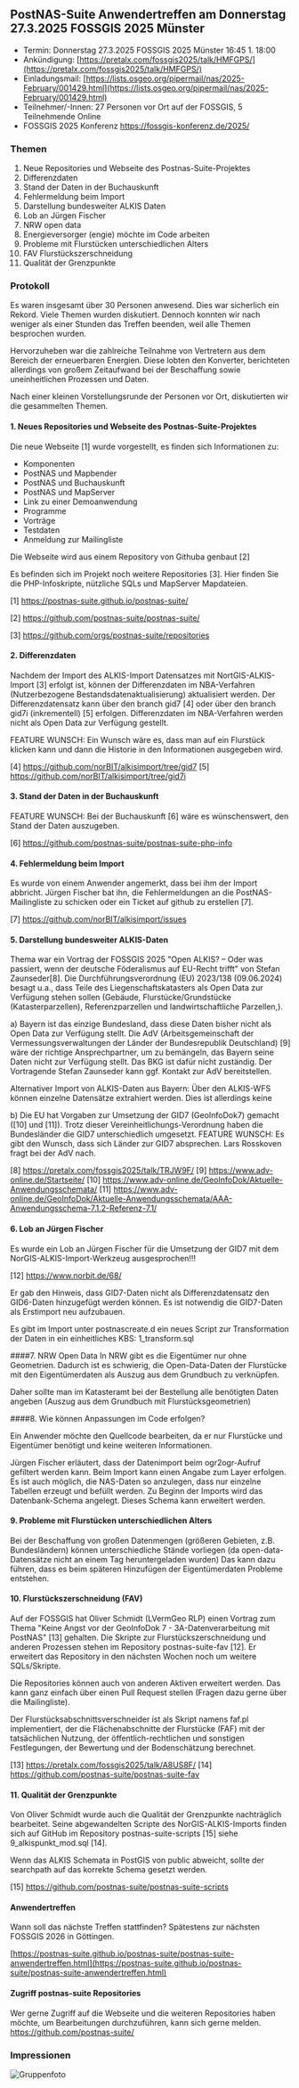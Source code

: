 ## PostNAS-Suite Anwendertreffen am Donnerstag 27.3.2025 FOSSGIS 2025 Münster

- Termin: Donnerstag 27.3.2025 FOSSGIS 2025 Münster  16:45 1. 18:00
- Ankündigung: [https://pretalx.com/fossgis2025/talk/HMFGPS/](https://pretalx.com/fossgis2025/talk/HMFGPS/)
- Einladungsmail: [https://lists.osgeo.org/pipermail/nas/2025-February/001429.html](https://lists.osgeo.org/pipermail/nas/2025-February/001429.html)
- Teilnehmer/-Innen: 27 Personen vor Ort auf der FOSSGIS, 5 Teilnehmende Online
- FOSSGIS 2025 Konferenz https://fossgis-konferenz.de/2025/


### Themen

1. Neue Repositories und Webseite des Postnas-Suite-Projektes
2. Differenzdaten
3. Stand der Daten in der Buchauskunft
4. Fehlermeldung beim Import
5. Darstellung bundesweiter ALKIS Daten
6. Lob an Jürgen Fischer
7. NRW open data
8. Energieversorger (engie) möchte im Code arbeiten
9. Probleme mit Flurstücken unterschiedlichen Alters
10. FAV Flurstückszerschneidung
11. Qualität der Grenzpunkte
 

### Protokoll 

Es waren insgesamt über 30 Personen anwesend. Dies war sicherlich ein Rekord. Viele Themen wurden diskutiert. Dennoch konnten wir nach weniger als einer Stunden das Treffen beenden, weil alle Themen besprochen wurden. 

Hervorzuheben war die zahlreiche Teilnahme von Vertretern aus dem Bereich der erneuerbaren Energien. Diese lobten den Konverter, berichteten allerdings von großem Zeitaufwand bei der Beschaffung sowie uneinheitlichen Prozessen und Daten.

Nach einer kleinen Vorstellungsrunde der Personen vor Ort, diskutierten wir die gesammelten Themen.



#### 1. Neues Repositories und Webseite des Postnas-Suite-Projektes

Die neue Webseite [1] wurde vorgestellt, es finden sich Informationen zu: 
- Komponenten
- PostNAS und Mapbender
- PostNAS und Buchauskunft
- PostNAS und MapServer
- Link zu einer Demoanwendung
- Programme
- Vorträge
- Testdaten
- Anmeldung zur Mailingliste

Die Webseite wird aus einem Repository von Githuba genbaut [2]

Es befinden sich im Projekt noch weitere Repositories [3]. Hier finden Sie die PHP-Infoskripte, nützliche SQLs und MapServer Mapdateien.

[1] https://postnas-suite.github.io/postnas-suite/

[2] https://github.com/postnas-suite/postnas-suite/

[3] https://github.com/orgs/postnas-suite/repositories

#### 2. Differenzdaten

Nachdem der Import des ALKIS-Import Datensatzes mit NortGIS-ALKIS-Import [3] erfolgt ist, können der Differenzdaten im NBA-Verfahren (Nutzerbezogene Bestandsdatenaktualisierung) aktualisiert werden.
Der Differenzdatensatz kann über den branch gid7 [4]  oder über den branch gid7i (inkrementell) [5] erfolgen. 
Differenzdaten im NBA-Verfahren werden nicht als Open Data zur Verfügung gestellt.

FEATURE WUNSCH: Ein Wunsch wäre es, dass man auf ein Flurstück klicken kann und dann die Historie in den Informationen ausgegeben wird.

[4] https://github.com/norBIT/alkisimport/tree/gid7
[5] https://github.com/norBIT/alkisimport/tree/gid7i


#### 3. Stand der Daten in der Buchauskunft
FEATURE WUNSCH: Bei der Buchauskunft [6] wäre es wünschenswert, den Stand der Daten auszugeben.

[6] https://github.com/postnas-suite/postnas-suite-php-info


#### 4. Fehlermeldung beim Import
Es wurde von einem Anwender angemerkt, dass bei ihm der Import abbricht.
Jürgen Fischer bat ihn, die Fehlermeldungen an die PostNAS-Mailingliste zu schicken oder ein Ticket auf github zu erstellen [7].

[7] https://github.com/norBIT/alkisimport/issues


#### 5. Darstellung bundesweiter ALKIS-Daten
Thema war ein Vortrag der FOSSGIS 2025 "Open ALKIS? – Oder was passiert, wenn der deutsche Föderalismus auf EU-Recht trifft" von Stefan Zaunseder[8].
Die Durchführungsverordnung (EU) 2023/138 (09.06.2024) besagt u.a., dass Teile des Liegenschaftskatasters als Open Data zur Verfügung stehen sollen (Gebäude, Flurstücke/Grundstücke (Katasterparzellen), Referenzparzellen und landwirtschaftliche Parzellen,). 

a) Bayern ist das einzige Bundesland, dass diese Daten bisher nicht als Open Data zur Verfügung stellt.
Die AdV (Arbeitsgemeinschaft der Vermessungsverwaltungen der Länder der Bundesrepublik Deutschland) [9] wäre der richtige Ansprechpartner, um zu bemängeln, das Bayern seine Daten nicht zur Verfügung stellt. Das BKG ist dafür nicht zuständig.
Der Vortragende Stefan Zaunseder kann ggf. Kontakt zur AdV bereitstellen.

Alternativer Import von ALKIS-Daten aus Bayern:
Über den ALKIS-WFS können einzelne Datensätze extrahiert werden. Dies ist allerdings keine 


b) Die EU hat Vorgaben zur Umsetzung der GID7 (GeoInfoDok7) gemacht ([10] und [11]). Trotz dieser Vereinheitlichungs-Verordnung haben die Bundesländer die GID7 unterschiedlich umgesetzt.
FEATURE WUNSCH: Es gibt den Wunsch, dass sich Länder zur GID7 absprechen. Lars Rosskoven fragt bei der AdV nach. 


[8] https://pretalx.com/fossgis2025/talk/TRJW9F/
[9] https://www.adv-online.de/Startseite/
[10] https://www.adv-online.de/GeoInfoDok/Aktuelle-Anwendungsschemata/
[11] https://www.adv-online.de/GeoInfoDok/Aktuelle-Anwendungsschemata/AAA-Anwendungsschema-7.1.2-Referenz-7.1/


#### 6. Lob an Jürgen Fischer

Es wurde ein Lob an Jürgen Fischer für die Umsetzung der GID7 mit dem NorGIS-ALKIS-Import-Werkzeug ausgesprochen!!!

[12] https://www.norbit.de/68/

Er gab den Hinweis, dass GID7-Daten nicht als Differenzdatensatz den GID6-Daten hinzugefügt werden können. Es ist notwendig die GID7-Daten als Erstimport neu aufzubauen.

Es gibt im Import unter postnascreate.d ein neues Script zur Transformation der Daten in ein einheitliches KBS: 1_transform.sql


####7. NRW Open Data
In NRW gibt es die Eigentümer nur ohne Geometrien. 
Dadurch ist es schwierig, die Open-Data-Daten der Flurstücke mit den Eigentümerdaten als Auszug aus dem Grundbuch zu verknüpfen.

Daher sollte man im Katasteramt bei der Bestellung alle benötigten Daten angeben (Auszug aus dem Grundbuch mit Flurstücksgeometrien)


####8. Wie können Anpassungen im Code erfolgen?

Ein Anwender möchte den Quellcode bearbeiten, da er nur Flurstücke und Eigentümer benötigt und keine weiteren Informationen.

Jürgen Fischer erläutert, dass der Datenimport beim ogr2ogr-Aufruf gefiltert werden kann. Beim Import kann einen Angabe zum Layer erfolgen. 
Es ist auch möglich, die NAS-Daten so anzulegen, dass nur einzelne Tabellen erzeugt und befüllt werden.
Zu Beginn der Imports wird das Datenbank-Schema angelegt. Dieses Schema kann erweitert werden.


#### 9. Probleme mit Flurstücken unterschiedlichen Alters

Bei der Beschaffung von großen Datenmengen (größeren Gebieten, z.B. Bundesländern) können unterschiedliche Stände vorliegen (da open-data-Datensätze nicht an einem Tag heruntergeladen wurden)
Das kann dazu führen, dass es beim späteren Hinzufügen der Eigentümerdaten Probleme entstehen.


#### 10. Flurstückszerschneidung (FAV)

Auf der FOSSGIS hat Oliver Schmidt (LVermGeo RLP) einen Vortrag zum Thema "Keine Angst vor der GeoInfoDok 7 - 3A-Datenverarbeitung mit PostNAS" [13] gehalten.
Die Skripte zur Flurstückszerschneidung und anderen Prozessen stehen im Repository postnas-suite-fav [12]. Er erweitert das Repository in den nächsten Wochen noch um weitere SQLs/Skripte. 

Die Repositories können auch von anderen Aktiven erweitert werden. Das kann ganz einfach über einen Pull Request stellen (Fragen dazu gerne über die Mailingliste).

Der Flurstücksabschnittsverschneider ist als Skript namens faf.pl implementiert, der die Flächenabschnitte der Flurstücke (FAF) mit der tatsächlichen Nutzung, der öffentlich-rechtlichen und sonstigen Festlegungen, der Bewertung und der Bodenschätzung berechnet. 

[13] https://pretalx.com/fossgis2025/talk/A8US8F/
[14] https://github.com/postnas-suite/postnas-suite-fav

#### 11. Qualität der Grenzpunkte
Von Oliver Schmidt wurde auch die Qualität der Grenzpunkte nachträglich bearbeitet.
Seine abgewandelten Scripte des NorGIS-ALKIS-Imports finden sich auf GitHub im Repository postnas-suite-scripts [15] siehe 9_alkispunkt_mod.sql [14].

Wenn das ALKIS Schemata in PostGIS von public abweicht, sollte der searchpath auf das korrekte Schema gesetzt werden.

[15] https://github.com/postnas-suite/postnas-suite-scripts


#### Anwendertreffen

Wann soll das nächste Treffen stattfinden? Spätestens zur nächsten FOSSGIS 2026 in Göttingen.

[https://postnas-suite.github.io/postnas-suite/postnas-suite-anwendertreffen.html](https://postnas-suite.github.io/postnas-suite/postnas-suite-anwendertreffen.html)

#### Zugriff postnas-suite Repositories
Wer gerne Zugriff auf die Webseite und die weiteren Repositories haben möchte, um Bearbeitungen durchzuführen, kann sich gerne melden.
https://github.com/postnas-suite/


### Impressionen 
![Gruppenfoto](../images/2025-03-27-postnas-suite-treffen-fossgis.jpg)

